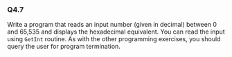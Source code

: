 ### Q4.7

Write a program that reads an input number (given in decimal) between 0 and 65,535 and displays the hexadecimal equivalent. You can read the input using ```GetInt``` routine. As with the other programming exercises, you should query the user for program termination.
